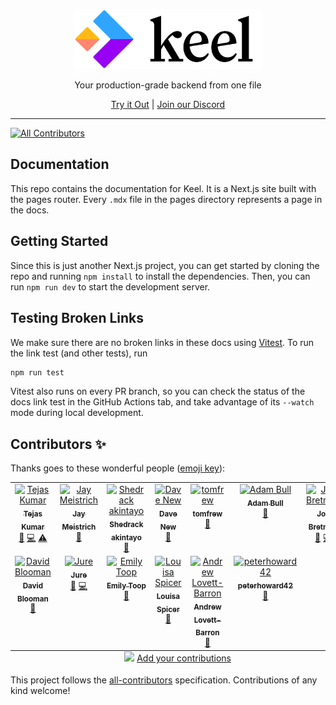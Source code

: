 <!--

Docs to add:
- [ ] Authenticating generated clients
- [ ] CLI all commands that aren't documented, including secrets

-->
<p align="center">
  <a href="https://keel.so/">
    <img alt="Keel" src="static/keel.svg" width="300" />
  </a>
</p>

  <p align="center">Your production-grade backend from one file<p>

<p align="center">
   <a href="https://keel.so">Try it Out</a> | <a href="https://keel.so/discord">Join our Discord</a>
</p>

---

<!-- ALL-CONTRIBUTORS-BADGE:START - Do not remove or modify this section -->

[![All Contributors](https://img.shields.io/badge/all_contributors-13-orange.svg?style=flat-square)](#contributors-)

<!-- ALL-CONTRIBUTORS-BADGE:END -->

## Documentation

This repo contains the documentation for Keel. It is a Next.js site built with the pages router. Every `.mdx` file in the pages directory represents a page in the docs.

## Getting Started

Since this is just another Next.js project, you can get started by cloning the repo and running `npm install` to install the dependencies. Then, you can run `npm run dev` to start the development server.

## Testing Broken Links

We make sure there are no broken links in these docs using [Vitest](https://vitest.dev). To run the link test (and other tests), run

```bash
npm run test
```

Vitest also runs on every PR branch, so you can check the status of the docs link test in the GitHub Actions tab, and take advantage of its `--watch` mode during local development.

## Contributors ✨

Thanks goes to these wonderful people ([emoji key](https://allcontributors.org/docs/en/emoji-key)):

<!-- ALL-CONTRIBUTORS-LIST:START - Do not remove or modify this section -->
<!-- prettier-ignore-start -->
<!-- markdownlint-disable -->
<table>
  <tbody>
    <tr>
      <td align="center" valign="top" width="14.28%"><a href="https://youtube.com/c/tejaskumar"><img src="https://avatars.githubusercontent.com/u/9947422?v=4?s=100" width="100px;" alt="Tejas Kumar"/><br /><sub><b>Tejas Kumar</b></sub></a><br /><a href="https://github.com/teamkeel/docs/commits?author=TejasQ" title="Documentation">📖</a> <a href="https://github.com/teamkeel/docs/commits?author=TejasQ" title="Code">💻</a> <a href="https://github.com/teamkeel/docs/commits?author=TejasQ" title="Tests">⚠️</a></td>
      <td align="center" valign="top" width="14.28%"><a href="http://mei.st/"><img src="https://avatars.githubusercontent.com/u/1284492?v=4?s=100" width="100px;" alt="Jay Meistrich"/><br /><sub><b>Jay Meistrich</b></sub></a><br /><a href="https://github.com/teamkeel/docs/commits?author=jmeistrich" title="Documentation">📖</a></td>
      <td align="center" valign="top" width="14.28%"><a href="https://sheddy.xyz/"><img src="https://avatars.githubusercontent.com/u/26572907?v=4?s=100" width="100px;" alt="Shedrack akintayo"/><br /><sub><b>Shedrack akintayo</b></sub></a><br /><a href="https://github.com/teamkeel/docs/commits?author=hacktivist123" title="Documentation">📖</a></td>
      <td align="center" valign="top" width="14.28%"><a href="https://www.linkedin.com/in/dave-new-a7bb2117"><img src="https://avatars.githubusercontent.com/u/6212830?v=4?s=100" width="100px;" alt="Dave New"/><br /><sub><b>Dave New</b></sub></a><br /><a href="https://github.com/teamkeel/docs/commits?author=davenewza" title="Documentation">📖</a></td>
      <td align="center" valign="top" width="14.28%"><a href="https://github.com/tomfrew"><img src="https://avatars.githubusercontent.com/u/845195?v=4?s=100" width="100px;" alt="tomfrew"/><br /><sub><b>tomfrew</b></sub></a><br /><a href="https://github.com/teamkeel/docs/commits?author=tomfrew" title="Documentation">📖</a></td>
      <td align="center" valign="top" width="14.28%"><a href="https://adaam.co.uk/"><img src="https://avatars.githubusercontent.com/u/2907389?v=4?s=100" width="100px;" alt="Adam Bull"/><br /><sub><b>Adam Bull</b></sub></a><br /><a href="https://github.com/teamkeel/docs/commits?author=adaam2" title="Documentation">📖</a></td>
      <td align="center" valign="top" width="14.28%"><a href="https://www.jonbretman.co.uk/"><img src="https://avatars.githubusercontent.com/u/1671025?v=4?s=100" width="100px;" alt="Jon Bretman"/><br /><sub><b>Jon Bretman</b></sub></a><br /><a href="https://github.com/teamkeel/docs/commits?author=jonbretman" title="Documentation">📖</a> <a href="https://github.com/teamkeel/docs/commits?author=jonbretman" title="Code">💻</a></td>
    </tr>
    <tr>
      <td align="center" valign="top" width="14.28%"><a href="http://www.dblooman.com/"><img src="https://avatars.githubusercontent.com/u/1492067?v=4?s=100" width="100px;" alt="David Blooman"/><br /><sub><b>David Blooman</b></sub></a><br /><a href="https://github.com/teamkeel/docs/commits?author=dblooman" title="Documentation">📖</a></td>
      <td align="center" valign="top" width="14.28%"><a href="https://github.com/murej"><img src="https://avatars.githubusercontent.com/u/4493568?v=4?s=100" width="100px;" alt="Jure"/><br /><sub><b>Jure</b></sub></a><br /><a href="https://github.com/teamkeel/docs/commits?author=murej" title="Documentation">📖</a> <a href="https://github.com/teamkeel/docs/commits?author=murej" title="Code">💻</a></td>
      <td align="center" valign="top" width="14.28%"><a href="https://github.com/fluffyemily"><img src="https://avatars.githubusercontent.com/u/12613048?v=4?s=100" width="100px;" alt="Emily Toop"/><br /><sub><b>Emily Toop</b></sub></a><br /><a href="https://github.com/teamkeel/docs/commits?author=fluffyemily" title="Documentation">📖</a></td>
      <td align="center" valign="top" width="14.28%"><a href="https://github.com/louisaspicer"><img src="https://avatars.githubusercontent.com/u/20270031?v=4?s=100" width="100px;" alt="Louisa Spicer"/><br /><sub><b>Louisa Spicer</b></sub></a><br /><a href="https://github.com/teamkeel/docs/commits?author=louisaspicer" title="Documentation">📖</a></td>
      <td align="center" valign="top" width="14.28%"><a href="https://andrewlb.com/"><img src="https://avatars.githubusercontent.com/u/202041?v=4?s=100" width="100px;" alt="Andrew Lovett-Barron"/><br /><sub><b>Andrew Lovett-Barron</b></sub></a><br /><a href="https://github.com/teamkeel/docs/commits?author=lovettbarron" title="Documentation">📖</a></td>
      <td align="center" valign="top" width="14.28%"><a href="https://github.com/peterhoward42"><img src="https://avatars.githubusercontent.com/u/10168430?v=4?s=100" width="100px;" alt="peterhoward42"/><br /><sub><b>peterhoward42</b></sub></a><br /><a href="https://github.com/teamkeel/docs/commits?author=peterhoward42" title="Documentation">📖</a></td>
    </tr>
  </tbody>
  <tfoot>
    <tr>
      <td align="center" size="13px" colspan="7">
        <img src="https://raw.githubusercontent.com/all-contributors/all-contributors-cli/1b8533af435da9854653492b1327a23a4dbd0a10/assets/logo-small.svg">
          <a href="https://all-contributors.js.org/docs/en/bot/usage">Add your contributions</a>
        </img>
      </td>
    </tr>
  </tfoot>
</table>

<!-- markdownlint-restore -->
<!-- prettier-ignore-end -->

<!-- ALL-CONTRIBUTORS-LIST:END -->

This project follows the [all-contributors](https://github.com/all-contributors/all-contributors) specification. Contributions of any kind welcome!
